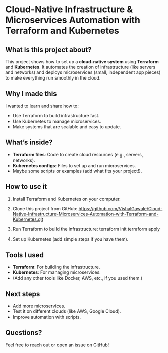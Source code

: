 # Cloud-Native Infrastructure & Microservices Automation with Terraform and Kubernetes

## What is this project about?
This project shows how to set up a **cloud-native system** using **Terraform** and **Kubernetes**. It automates the creation of infrastructure (like servers and networks) and deploys microservices (small, independent app pieces) to make everything run smoothly in the cloud.

## Why I made this
I wanted to learn and share how to:
- Use Terraform to build infrastructure fast.
- Use Kubernetes to manage microservices.
- Make systems that are scalable and easy to update.

## What’s inside?
- **Terraform files**: Code to create cloud resources (e.g., servers, networks).
- **Kubernetes configs**: Files to set up and run microservices.
- Maybe some scripts or examples (add what fits your project!).

## How to use it
1. Install Terraform and Kubernetes on your computer.
2. Clone this project from GitHub: https://github.com/VishalGawale/Cloud-Native-Infrastructure-Microservices-Automation-with-Terraform-and-Kubernetes.git
3. Run Terraform to build the infrastructure:
   terraform init
   terraform apply

4. Set up Kubernetes (add simple steps if you have them).

## Tools I used
- **Terraform**: For building the infrastructure.
- **Kubernetes**: For managing microservices.
- (Add any other tools like Docker, AWS, etc., if you used them.)

## Next steps
- Add more microservices.
- Test it on different clouds (like AWS, Google Cloud).
- Improve automation with scripts.

## Questions?
Feel free to reach out or open an issue on GitHub!
